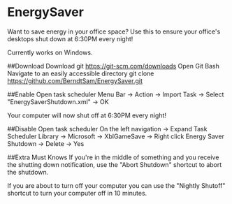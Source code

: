 # EnergySaver
Want to save energy in your office space? Use this to ensure your office's desktops shut down at 6:30PM every night!

Currently works on Windows.

##Download
Download git https://git-scm.com/downloads
Open Git Bash
Navigate to an easily accessible directory
git clone https://github.com/BerndtSam/EnergySaver.git

##Enable
Open task scheduler
Menu Bar -> Action -> Import Task -> Select "EnergySaverShutdown.xml" -> OK

Your computer will now shut off at 6:30PM every night! 

##Disable
Open task scheduler
On the left navigation -> Expand Task Scheduler Library -> Microsoft -> XblGameSave -> Right click Energy Saver Shutdown -> Delete -> Yes

##Extra Must Knows
If you're in the middle of something and you receive the shutting down notification, use the "Abort Shutdown" shortcut to abort the shutdown.

If you are about to turn off your computer you can use the "Nightly Shutoff" shortcut to turn your computer off in 10 minutes.
